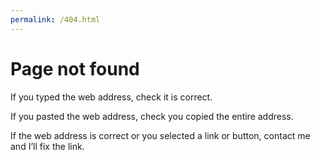 ```yaml
---
permalink: /404.html
---
```


# Page not found
If you typed the web address, check it is correct.

If you pasted the web address, check you copied the entire address.

If the web address is correct or you selected a link or button, contact me and I’ll fix the link.
